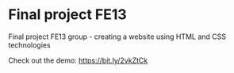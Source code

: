 # Final project FE13

Final project FE13 group - 
creating a website using HTML and CSS technologies

Check out the demo:
https://bit.ly/2vkZtCk
